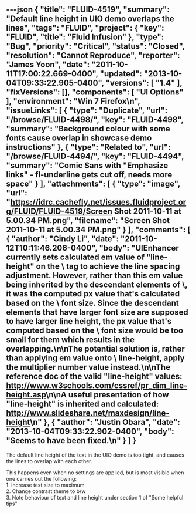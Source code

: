 ---json
{
  "title": "FLUID-4519",
  "summary": "Default line height in UIO demo overlaps the lines",
  "tags": "FLUID",
  "project": {
    "key": "FLUID",
    "title": "Fluid Infusion"
  },
  "type": "Bug",
  "priority": "Critical",
  "status": "Closed",
  "resolution": "Cannot Reproduce",
  "reporter": "James Yoon",
  "date": "2011-10-11T17:00:22.669-0400",
  "updated": "2013-10-04T09:33:22.905-0400",
  "versions": [
    "1.4"
  ],
  "fixVersions": [],
  "components": [
    "UI Options"
  ],
  "environment": "Win 7 Firefox\n",
  "issueLinks": [
    {
      "type": "Duplicate",
      "url": "/browse/FLUID-4498/",
      "key": "FLUID-4498",
      "summary": "Background colour with some fonts cause overlap in showcase demo instructions"
    },
    {
      "type": "Related to",
      "url": "/browse/FLUID-4494/",
      "key": "FLUID-4494",
      "summary": "Comic Sans with \"Emphasize links\" - fl-underline gets cut off, needs more space"
    }
  ],
  "attachments": [
    {
      "type": "image",
      "url": "https://idrc.cachefly.net/issues.fluidproject.org/FLUID/FLUID-4519/Screen Shot 2011-10-11 at 5.00.34 PM.png",
      "filename": "Screen Shot 2011-10-11 at 5.00.34 PM.png"
    }
  ],
  "comments": [
    {
      "author": "Cindy Li",
      "date": "2011-10-12T10:11:46.206-0400",
      "body": "UIEnhancer currently sets calculated em value of \"line-height\" on the \\<body> tag to achieve the line spacing adjustment. However, rather than this em value being inherited by the descendant elements of \\<body>, it was the computed px value that's calculated based on the \\<body> font size. Since the descendant elements that have larger font size are supposed to have larger line height, the px value that's computed based on the \\<body> font size would be too small for them which results in the overlapping.\n\nThe potential solution is, rather than applying em value onto \\<body> line-height, apply the multiplier number value instead.\n\nThe reference doc of the valid \"line-height\" values: <http://www.w3schools.com/cssref/pr_dim_line-height.asp>\n\nA useful presentation of how \"line-height\" is inherited and calculated: <http://www.slideshare.net/maxdesign/line-height>\n"
    },
    {
      "author": "Justin Obara",
      "date": "2013-10-04T09:33:22.902-0400",
      "body": "Seems to have been fixed.\n"
    }
  ]
}
---
The default line height of the text in the UIO demo is too tight, and causes the lines to overlap with each other.

This happens even when no settings are applied, but is most visible when one carries out the following:\
1\. Increase text size to maximum\
2\. Change contrast theme to b/w\
3\. Note behaviour of text and line height under section 1 of "Some helpful tips"

        
